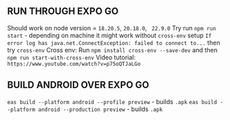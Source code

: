 ## RUN THROUGH EXPO GO
Should work on node version = `18.20.5`, `20.18.0`, ` 22.9.0`
Try run `npm run start` - depending on machine it might work without `cross-env` setup
`If error log has java.net.ConnectException: failed to connect to...` then try `cross-env`
Cross env: Run `npm install cross-env --save-dev` and then `npm run start-with-cross-env`
Video tutorial: `https://www.youtube.com/watch?v=p75oQTJaLGo`

## BUILD ANDROID OVER EXPO GO
`eas build --platform android --profile preview` - builds `.apk`
`eas build --platform android --production preview` - builds `.apk`